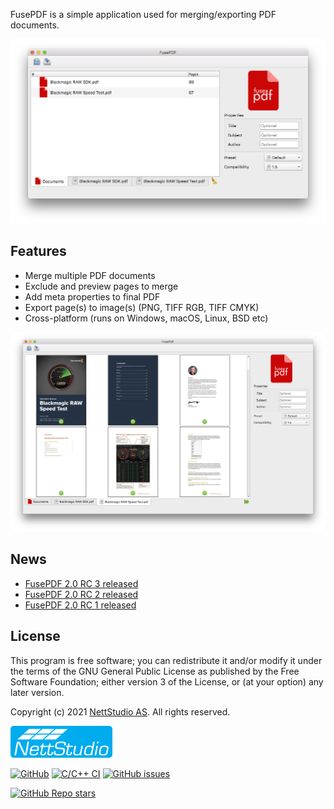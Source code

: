 FusePDF is a simple application used for merging/exporting PDF documents.

![screenshot1](https://github.com/nettstudio/fusepdf/raw/main/assets/fusepdf-screenshot.png "FusePDF screenshot")

## Features

* Merge multiple PDF documents
* Exclude and preview pages to merge
* Add meta properties to final PDF
* Export page(s) to image(s) (PNG, TIFF RGB, TIFF CMYK)
* Cross-platform (runs on Windows, macOS, Linux, BSD etc)

![screenshot2](https://github.com/nettstudio/fusepdf/raw/main/assets/fusepdf-screenshot-2.png "FusePDF screenshot 2")

## News

* [FusePDF 2.0 RC 3 released](https://github.com/nettstudio/fusepdf/releases/tag/v2.0.0-rc3)
* [FusePDF 2.0 RC 2 released](https://github.com/nettstudio/fusepdf/releases/tag/v2.0.0-rc2)
* [FusePDF 2.0 RC 1 released](https://github.com/nettstudio/fusepdf/releases/tag/v2.0.0-rc1)

## License

This program is free software; you can redistribute it and/or modify it under the terms of the GNU General Public License as published by the Free Software Foundation; either version 3 of the License, or (at your option) any later version.

Copyright (c) 2021 [NettStudio AS](https://nettstudio.no). All rights reserved.

[![NettStudio](https://raw.githubusercontent.com/nettstudio/fusepdf/main/assets/nettstudio.png)](https://nettstudio.no)

[![GitHub](https://img.shields.io/github/license/nettstudio/fusepdf)](https://github.com/nettstudio/fusepdf/blob/main/COPYING) [![C/C++ CI](https://github.com/nettstudio/fusepdf/actions/workflows/c-cpp.yml/badge.svg)](https://github.com/nettstudio/fusepdf/actions/workflows/c-cpp.yml) [![GitHub issues](https://img.shields.io/github/issues/nettstudio/fusepdf)](https://github.com/nettstudio/fusepdf/issues)

[![GitHub Repo stars](https://img.shields.io/github/stars/nettstudio/fusepdf?style=social)](https://github.com/nettstudio/fusepdf)
